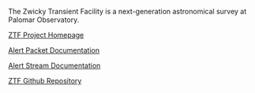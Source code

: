 The Zwicky Transient Facility is a next-generation astronomical survey at Palomar Observatory.

[ZTF Project Homepage](http://ztf.caltech.edu) 

[Alert Packet Documentation](https://zwickytransientfacility.github.io/ztf-avro-alert/)

[Alert Stream Documentation](https://zwickytransientfacility.github.io/alert_stream/)

[ZTF Github Repository](https://github.com/ZwickyTransientFacility)
